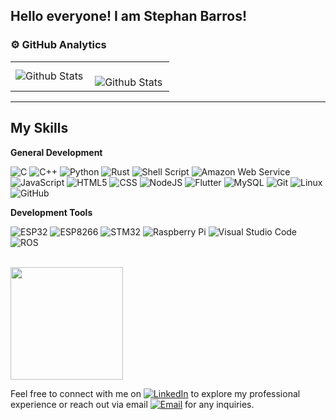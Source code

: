 ## Hello everyone! I am Stephan Barros!

### ⚙️ GitHub Analytics

<table>
  <tr>
    <td>
      <img
        align="left"
        src="https://github-readme-stats.vercel.app/api/top-langs/?username=stephan-biomedical-engineer&theme=dark&hide_border=false&include_all_commits=true&count_private=true&layout=compact"
        alt="Github Stats"
      />
    </td>
    <td>
      <br />
      <img
        align="left"
        src="https://github-readme-streak-stats.herokuapp.com/?user=stephan-biomedical-engineer&theme=dark&hide_border=false"
        alt="Github Stats"
      />
    </td>
  </tr>
</table>

--- 

## My Skills

**General Development**

![C](https://img.shields.io/badge/C-00599C?style=for-the-badge&logo=c&logoColor=white)
![C++](https://img.shields.io/badge/-C++-333333?style=flat&logo=C%2B%2B&logoColor=00599C)
![Python](https://img.shields.io/badge/Python-14354C?style=for-the-badge&logo=python&logoColor=white)
![Rust](https://img.shields.io/badge/Rust-000000?style=for-the-badge&logo=rust&logoColor=white)
![Shell Script](https://img.shields.io/badge/Shell_Script-121011?style=for-the-badge&logo=gnu-bash&logoColor=white)
![Amazon Web Service](https://img.shields.io/badge/Amazon_AWS-232F3E?style=for-the-badge&logo=amazon-aws&logoColor=white)
![JavaScript](https://img.shields.io/badge/-JavaScript-333333?style=flat&logo=javascript)
![HTML5](https://img.shields.io/badge/-HTML5-333333?style=flat&logo=HTML5)
![CSS](https://img.shields.io/badge/-CSS-333333?style=flat&logo=CSS3&logoColor=1572B6)
![NodeJS](https://img.shields.io/badge/Node.js-43853D?style=for-the-badge&logo=node.js&logoColor=white)
![Flutter](https://img.shields.io/badge/-Flutter-333333?style=flat&logo=Flutter)
![MySQL](https://img.shields.io/badge/-MySQL-333333?style=flat&logo=mysql)
![Git](https://img.shields.io/badge/Git-E34F26?style=for-the-badge&logo=git&logoColor=white)
![Linux](https://img.shields.io/badge/Linux-E34F26?style=for-the-badge&logo=linux&logoColor=black)
![GitHub](https://img.shields.io/badge/-GitHub-333333?style=flat&logo=github)

**Development Tools**

![ESP32](https://img.shields.io/badge/ESP32-000080?style=for-the-badge&logo=espressif&logoColor=white)
![ESP8266](https://img.shields.io/badge/ESP8266-000080?style=for-the-badge&logo=espressif&logoColor=white)
![STM32](https://img.shields.io/badge/STM32-03234B?style=for-the-badge&logo=stmicroelectronics&logoColor=white)
![Raspberry Pi](https://img.shields.io/badge/Raspberry%20Pi-C51A4A?style=for-the-badge&logo=raspberry-pi&logoColor=white)
![Visual Studio Code](https://img.shields.io/badge/-Visual%20Studio%20Code-333333?style=flat&logo=visual-studio-code&logoColor=007ACC)
![ROS](https://img.shields.io/badge/ROS-22314E?style=for-the-badge&logo=ros&logoColor=white)



<br/>

<a href="https://github.com/stephan-biomedical-engineer" title="My Profile">
  <img height="180em" src="https://github-readme-stats.vercel.app/api?username=stephan-biomedical-engineer&theme=dark&show_icons=true" />
</a>

Feel free to connect with me on [![LinkedIn](https://img.shields.io/badge/LinkedIn-0077B5?style=for-the-badge&logo=linkedin&logoColor=white)](https://www.linkedin.com/in/stephan-costa-barros-4a9a24267/) to explore my professional experience or reach out via email [![Email](https://img.shields.io/badge/Email-D14836?style=for-the-badge&logo=gmail&logoColor=white)](mailto:stephanbrrs8@gmail.com) for any inquiries.
